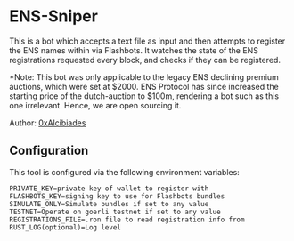 # ENS-Sniper

This is a bot which accepts a text file as input and then attempts to
register the ENS names within via Flashbots. It watches the state of
the ENS registrations requested every block, and checks if they can
be registered. 

*Note: This bot was only applicable to the legacy ENS declining premium auctions, which were set at $2000. ENS Protocol has since increased the starting price of the dutch-auction to $100m, rendering a bot such as this one irrelevant. Hence, we are open sourcing it. 

Author: [0xAlcibiades](https://github.com/0xAlcibiades)

## Configuration
This tool is configured via the following environment variables:

```ETH_RPC_WS=ws://your-eth-client-websockets:port
PRIVATE_KEY=private key of wallet to register with
FLASHBOTS_KEY=signing key to use for Flashbots bundles
SIMULATE_ONLY=Simulate bundles if set to any value
TESTNET=Operate on goerli testnet if set to any value
REGISTRATIONS_FILE=.ron file to read registration info from
RUST_LOG(optional)=Log level
```



